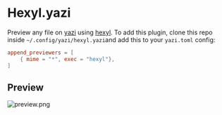 # Hexyl.yazi

Preview any file on [yazi](https://github.com/sxyazi/yazi) using [hexyl](https://github.com/sharkdp/hexyl). To add this plugin, clone this repo inside `~/.config/yazi/hexyl.yazi`and add this to your `yazi.toml` config:

```toml
append_previewers = [
    { mime = "*", exec = "hexyl"},
]
```

## Preview

![preview.png](https://raw.githubusercontent.com/Reledia/hexyl.yazi/main/image.png)
